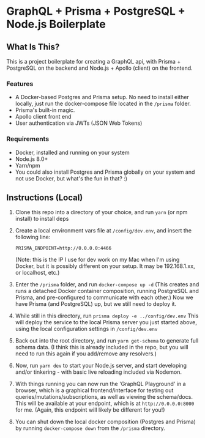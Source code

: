 # GraphQL + Prisma + PostgreSQL + Node.js Boilerplate


## What Is This?
This is a project boilerplate for creating a GraphQL api, with Prisma + PostgreSQL on the backend and Node.js + Apollo (client) on the frontend.

### Features
- A Docker-based Postgres and Prisma setup. No need to install either locally, just run the docker-compose file located in the ```/prisma``` folder.
- Prisma's built-in magic.
- Apollo client front end
- User authentication via JWTs (JSON Web Tokens)

### Requirements
- Docker, installed and running on your system
- Node.js 8.0+
- Yarn/npm
- You could also install Postgres and Prisma globally on your system and not use Docker, but what's the fun in that? :)

## Instructions (Local)
1. Clone this repo into a directory of your choice, and run ```yarn``` (or npm install) to install deps

2. Create a local environment vars file at ```/config/dev.env```, and insert the following line: 
    ```
    PRISMA_ENDPOINT=http://0.0.0.0:4466
    ```
    (Note: this is the IP I use for dev work on my Mac when I'm using Docker, but it is possibly different on your setup. It may be 192.168.1.xx, or localhost, etc.)

3. Enter the ```/prisma``` folder, and run ```docker-compose up -d``` (This creates and runs a detached Docker container composition, running PostgreSQL and Prisma, and pre-configured to communicate with each other.) Now we have Prisma (and PostgreSQL) up, but we still need to deploy it.

2. While still in this directory, run ```prisma deploy -e ../config/dev.env``` This will deploy the service to the local Prisma server you just started above, using the local configuration settings in ```/config/dev.env```

2. Back out into the root directory, and run ```yarn get-schema``` to generate full schema data. (I think this is already included in the repo, but you will need to run this again if you add/remove any resolvers.)

2. Now, run ```yarn dev``` to start your Node.js server, and start developing and/or tinkering - with basic live reloading included via Nodemon.

2. With things running you can now run the 'GraphQL Playground' in a browser, which is a graphical frontend/interface for testing out queries/mutations/subscriptions, as well as viewing the schema/docs. This will be available at your endpoint, which is at ```http://0.0.0.0:8000``` for me. (Again, this endpoint will likely be different for you!)

3. You can shut down the local docker composition (Postgres and Prisma) by running ```docker-compose down``` from the ```/prisma``` directory.
